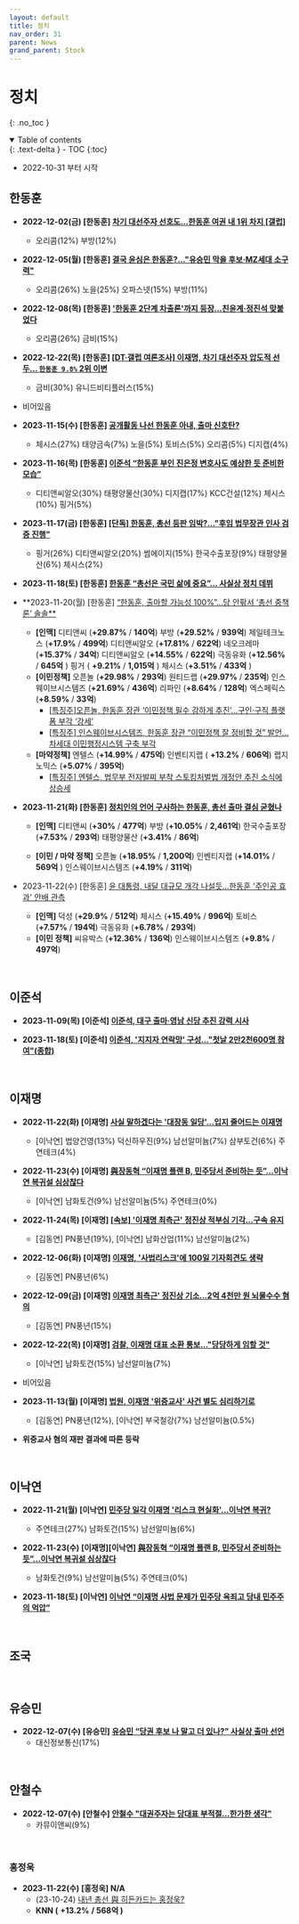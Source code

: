 ```yaml
---
layout: default
title: 정치
nav_order: 31
parent: News
grand_parent: Stock
---
```


# 정치
{: .no_toc }

<details open markdown="block">
  <summary>
    Table of contents
  </summary>
  {: .text-delta }
- TOC
{:toc}
</details>
<!------------------------------------ STEP ------------------------------------>

* 2022-10-31 부터 시작

<!------------------------ 한동훈 ------------------------>

## 한동훈

* **2022-12-02(금) [한동훈] [차기 대선주자 선호도…한동훈 여권 내 1위 차지 [갤럽]](https://n.news.naver.com/mnews/article/005/0001570735?sid=100)**
    * 오리콤(12%) 부방(12%)

* **2022-12-05(월) [한동훈] [결국 윤심은 한동훈?…"유승민 막을 후보·MZ세대 소구력"](https://n.news.naver.com/mnews/article/015/0004783455?sid=100)**
    * 오리콤(26%) 노을(25%) 오파스넷(15%) 부방(11%)

* **2022-12-08(목) [한동훈] ['한동훈 2단계 차출론'까지 등장…친윤계·정진석 맞붙었다](https://n.news.naver.com/mnews/article/025/0003244346?sid=100)**
    * 오리콤(26%) 금비(15%)

* **2022-12-22(목) [한동훈] [[DT·갤럽 여론조사] 이재명, 차기 대선주자 압도적 선두… `한동훈 9.8%` 2위 이변](https://n.news.naver.com/mnews/article/029/0002774079?sid=100)**
   * 금비(30%) 유니드비티플러스(15%)
   
* 비어있음

* **2023-11-15(수) [한동훈] [공개활동 나선 한동훈 아내, 출마 신호탄?](https://n.news.naver.com/mnews/article/053/0000039607?rc=N&ntype=RANKING&sid=001)**
  * 체시스(27%) 태양금속(7%) 노을(5%) 토비스(5%) 오리콤(5%) 디지캡(4%)

* **2023-11-16(목) [한동훈] [이준석 “한동훈 부인 진은정 변호사도 예상한 듯 준비한 모습”](https://www.donga.com/news/Politics/article/all/20231116/122214239/1)**
    * 디티앤씨알오(30%) 태평양물산(30%) 디지캡(17%) KCC건설(12%) 체시스(10%) 핑거(5%)

* **2023-11-17(금) [한동훈] [[단독] 한동훈, 총선 등판 임박?…"후임 법무장관 인사 검증 진행"](https://n.news.naver.com/mnews/article/448/0000436518?sid=100)**
    * 핑거(26%) 디티앤씨알오(20%) 썸에이지(15%) 한국수출포장(9%) 태평양물산(6%) 체시스(2%)

* **2023-11-18(토) [한동훈] [한동훈 “총선은 국민 삶에 중요”… 사실상 정치 데뷔](https://n.news.naver.com/mnews/article/023/0003799932?sid=100)** 

* **2023-11-20(월) [한동훈] [“한동훈, 출마할 가능성 100%”…당 안팎서 ‘총선 중책론’ 솔솔**](https://www.mk.co.kr/news/politics/10878645)
  * **[인맥]** 디티앤씨 (**+29.87%** / **140억**) 부방 (**+29.52%** / **939억**) 제일테크노스 (**+17.9%** / **499억**) 디티앤씨알오 (**+17.81%** / **622억**) 네오크레마 (**+15.37%** / **34억**) 디티앤씨알오 (**+14.55%** / **622억**) 극동유화 (**+12.56%** / **645억** ) 핑거 ( **+9.21%** / **1,015억** ) 체시스 (**+3.51%** / **433억** )
  * **[이민정책]** 오픈놀 (**+29.98%** / **293억**) 원티드랩 (**+29.97%** / **235억**) 인스웨이브시스템즈 (**+21.69%** / **436억**) 리파인 (**+8.64%** / **128억**) 엑스페릭스 (**+8.59%** / **33억**)
    * [[특징주\]오픈놀, 한동훈 장관 ‘이민정책 필수 강하게 추진’...구인·구직 플랫폼 부각 ‘강세’](https://www.edaily.co.kr/news/read?newsId=01836806635807688&mediaCodeNo=257)
    * [[특징주\] 인스웨이브시스템즈, 한동훈 장관 “이민정책 잘 정비할 것” 발언...차세대 이민행정시스템 구축 부각](https://www.etoday.co.kr/news/view/2303945)
  * **[마약정책]** 엔텔스 (**+14.99%** / **475억**) 인벤티지랩 ( **+13.2%** / **606억**) 랩지노믹스 (**+5.07%** / **395억**)
    * [[특징주\] 엔텔스, 법무부 전자발찌 부착 스토킹처벌법 개정안 추진 소식에 상승세](https://www.etoday.co.kr/news/view/2303934)

* **2023-11-21(화) [한동훈] [정치인의 언어 구사하는 한동훈, 총선 출마 결심 굳혔나](https://www.mk.co.kr/news/columnists/10879690)**

  * **[인맥]** 디티앤씨 (**+30%** / **477억**) 부방 (**+10.05%** / **2,461억**) 한국수출포장 (**+7.53%** / **293억**) 태평양물산 (**+3.41%** / **86억**)

  * **[이민 / 마약 정책]** 오픈놀 (**+18.95%** / **1,200억**) 인벤티지랩 (**+14.01%** / **569억** ) 인스웨이브시스템즈 (**+4.19%** / **311억**)


* 2023-11-22(수) [한동훈] [윤 대통령, 내달 대규모 개각 나설듯…한동훈 '주인공 효과' 안배 관측](https://www.news1.kr/articles/5238262)
  * **[인맥]** 덕성 (**+29.9%** / **512억**) 체시스 (**+15.49%** / **996억**) 토비스 (**+7.57%** / **194억**) 극동유화 (**+6.78%** / **293억**)
  * **[이민 정책]** 씨유박스 (**+12.36%** / **136억**) 인스웨이브시스템즈 (**+9.8%** / **497억**)

<br>

<!------------------------ 이준석 ------------------------>

## 이준석

* **2023-11-09(목) [이준석] [이준석, 대구 출마·영남 신당 추진 강력 시사](https://www.yonhapnewstv.co.kr/news/MYH20231109001000641?input=1825m)**

 * **2023-11-18(토) [이준석] [이준석, '지지자 연락망' 구성…"첫날 2만2천600명 참여"(종합)](https://n.news.naver.com/mnews/article/001/0014339798?sid=100)** 

<br>

<!------------------------ 이재명 ------------------------>

## 이재명

* **2022-11-22(화) [이재명] [사실 말하겠다는 '대장동 일당'…입지 줄어드는 이재명](https://biz.heraldcorp.com/view.php?ud=20221121000718)**
    * [이낙연] 법양건영(13%) 덕신하우진(9%) 남선알미늄(7%) 삼부토건(6%) 주연테크(4%)

* **2022-11-23(수) [이재명] [與장동혁 “이재명 플랜 B, 민주당서 준비하는 듯”…이낙연 복귀설 심상찮다](https://www.donga.com/news/Politics/article/all/20221123/116645881/1)**
    * [이낙연] 남화토건(9%) 남선알미늄(5%) 주연테크(0%)

* **2022-11-24(목) [이재명] [[속보] '이재명 최측근' 정진상 적부심 기각…구속 유지](https://www.yonhapnewstv.co.kr/news/MYH20221124012600038)**
    * [김동연] PN풍년(19%), [이낙연] 남화산업(11%) 남선알미늄(2%)

* **2022-12-06(화) [이재명] [이재명, '사법리스크'에 100일 기자회견도 생략](https://n.news.naver.com/mnews/article/448/0000385404?sid=100)**
    * [김동연] PN풍년(6%)

* **2022-12-09(금) [이재명] [이재명 최측근' 정진상 기소…2억 4천만 원 뇌물수수 혐의 ](https://news.sbs.co.kr/news/endPage.do?news_id=N1007001603)**
    * [김동연] PN풍년(15%)


* **2022-12-22(목) [이재명] [검찰, 이재명 대표 소환 통보…"당당하게 임할 것"](https://m.yna.co.kr/view/MYH20221222009700641?section=video/all)**
   * [이낙연] 남화토건(15%) 남선알미늄(7%)

* 비어있음

* **2023-11-13(월) [이재명] [법원, 이재명 '위증교사' 사건 별도 심리하기로](https://www.yna.co.kr/view/AKR20231103152651004?input=1195m)**
  * [김동연] PN풍년(12%), [이낙연] 부국철강(7%) 남선알미늄(0.5%)
* **위증교사 혐의 재판 결과에 따른 등락**


<br>

<!------------------------ 이낙연 ------------------------>

## 이낙연

* **2022-11-21(월) [이낙연] [민주당 일각 이재명 '리스크 현실화'…이낙연 복귀?](https://news.imaeil.com/page/view/2022112018004352395)**
    * 주연테크(27%) 남화토건(15%) 남선알미늄(6%)

* **2022-11-23(수) [이재명][이낙연] [與장동혁 “이재명 플랜 B, 민주당서 준비하는 듯”…이낙연 복귀설 심상찮다](https://www.donga.com/news/Politics/article/all/20221123/116645881/1)**
    * 남화토건(9%) 남선알미늄(5%) 주연테크(0%)

* **2023-11-18(토) [이낙연] [이낙연 “이재명 사법 문제가 민주당 옥죄고 당내 민주주의 억압”](https://n.news.naver.com/mnews/article/021/0002605848?sid=100)**

<br>

<!------------------------ 조국 ------------------------>

## 조국

<br>

<!------------------------ 유승민 ------------------------>

## 유승민

* **2022-12-07(수) [유승민] [유승민 “당권 후보 나 말고 더 있나?” 사실상 출마 선언](https://www.donga.com/news/Politics/article/all/20221207/116892455/2)**
    * 대신정보통신(17%)
    

<br>

<!------------------------ 안철수 ------------------------>

## 안철수

* **2022-12-07(수) [안철수] [안철수 "대권주자는 당대표 부적절…한가한 생각"](https://www.newsis.com/view/?id=NISX20221207_0002114419)**
    * 카뮤이앤씨(9%)



<br>

<!------------------------ 홍정욱 ------------------------>

### 홍정욱

* **2023-11-22(수) [홍정욱] N/A**
  * (23-10-24) [내년 총선 與 히든카드는 홍정욱?](https://www.ichannela.com/news/main/news_detailPage.do?publishId=000000373721)
  * **KNN (** **+13.2%** **/ 568억 )**
